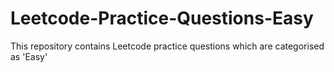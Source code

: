 # Leetcode-Practice-Questions-Easy
This repository contains Leetcode practice questions which are categorised as 'Easy'
